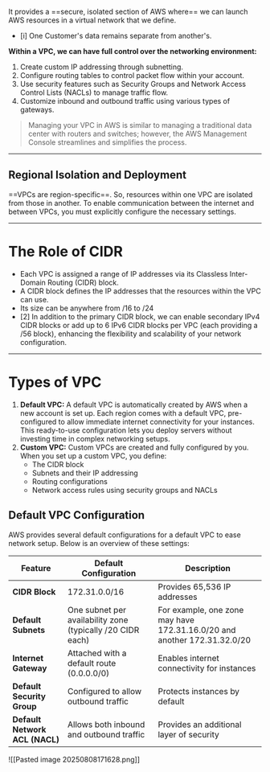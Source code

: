 It provides a ==secure, isolated section of AWS where== we can launch AWS resources in a virtual network that we define.
- [i] One Customer's data remains separate from another's.

**Within a VPC, we can have full control over the networking environment:**

1. Create custom IP addressing through subnetting.
2. Configure routing tables to control packet flow within your account.
3. Use security features such as Security Groups and Network Access Control Lists (NACLs) to manage traffic flow.
4. Customize inbound and outbound traffic using various types of gateways.

> Managing your VPC in AWS is similar to managing a traditional data center with routers and switches; however, the AWS Management Console streamlines and simplifies the process.

---

## Regional Isolation and Deployment

==VPCs are region-specific==. So, resources within one VPC are isolated from those in another. To enable communication between the internet and between VPCs, you must explicitly configure the necessary settings.

---

# The Role of CIDR

- Each VPC is assigned a range of IP addresses via its Classless Inter-Domain Routing (CIDR) block.
- A CIDR block defines the IP addresses that the resources within the VPC can use.
- Its size can be anywhere from /16 to /24
- [2] In addition to the primary CIDR block, we can enable secondary IPv4 CIDR blocks or add up to 6 IPv6 CIDR blocks per VPC (each providing a /56 block), enhancing the flexibility and scalability of your network configuration.

---

# Types of VPC

1. **Default VPC:**
	A default VPC is automatically created by AWS when a new account is set up. Each region comes with a default VPC, pre-configured to allow immediate internet connectivity for your instances. This ready-to-use configuration lets you deploy servers without investing time in complex networking setups.
2. **Custom VPC:**
	 Custom VPCs are created and fully configured by you. When you set up a custom VPC, you define:
	- The CIDR block
	- Subnets and their IP addressing
	- Routing configurations
	- Network access rules using security groups and NACLs

## Default VPC Configuration

AWS provides several default configurations for a default VPC to ease network setup. Below is an overview of these settings:

|Feature|Default Configuration|Description|
|---|---|---|
|**CIDR Block**|172.31.0.0/16|Provides 65,536 IP addresses|
|**Default Subnets**|One subnet per availability zone (typically /20 CIDR each)|For example, one zone may have 172.31.16.0/20 and another 172.31.32.0/20|
|**Internet Gateway**|Attached with a default route (0.0.0.0/0)|Enables internet connectivity for instances|
|**Default Security Group**|Configured to allow outbound traffic|Protects instances by default|
|**Default Network ACL (NACL)**|Allows both inbound and outbound traffic|Provides an additional layer of security|
![[Pasted image 20250808171628.png]]
